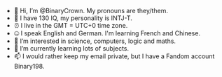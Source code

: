 - 👋 Hi, I’m @BinaryCrown. My pronouns are they/them.
- 🧠 I have 130 IQ, my personality is INTJ-T.
- ⏰ I live in the GMT = UTC+0 time zone.
- 🤐 I speak English and German. I'm learning French and Chinese.
- 👀 I’m interested in science, computers, logic and maths.
- 🌱 I’m currently learning lots of subjects.
- 📫 I would rather keep my email private, but I have a Fandom account Binary198.
